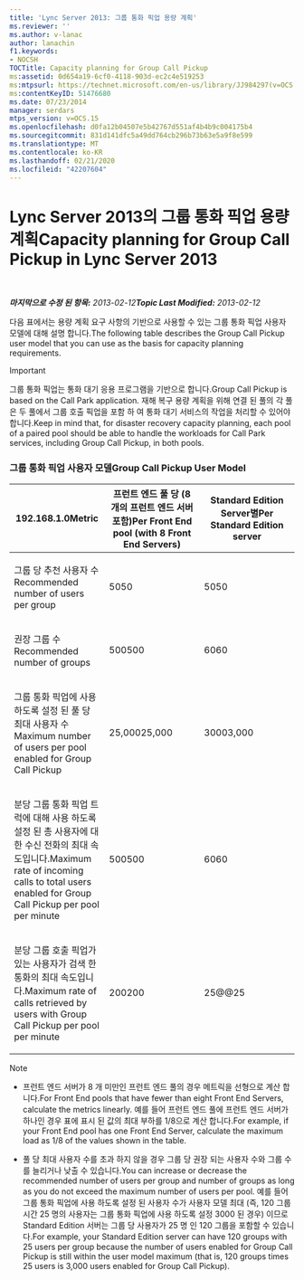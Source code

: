 ```yaml
---
title: 'Lync Server 2013: 그룹 통화 픽업 용량 계획'
ms.reviewer: ''
ms.author: v-lanac
author: lanachin
f1.keywords:
- NOCSH
TOCTitle: Capacity planning for Group Call Pickup
ms:assetid: 0d654a19-6cf0-4118-903d-ec2c4e519253
ms:mtpsurl: https://technet.microsoft.com/en-us/library/JJ984297(v=OCS.15)
ms:contentKeyID: 51476680
ms.date: 07/23/2014
manager: serdars
mtps_version: v=OCS.15
ms.openlocfilehash: d0fa12b04507e5b42767d551af4b4b9c004175b4
ms.sourcegitcommit: 831d141dfc5a49dd764cb296b73b63e5a9f8e599
ms.translationtype: MT
ms.contentlocale: ko-KR
ms.lasthandoff: 02/21/2020
ms.locfileid: "42207604"
---
```

<div data-xmlns="http://www.w3.org/1999/xhtml">

<div class="topic" data-xmlns="http://www.w3.org/1999/xhtml" data-msxsl="urn:schemas-microsoft-com:xslt" data-cs="https://msdn.microsoft.com/">

<div data-asp="https://msdn2.microsoft.com/asp">

# <a name="capacity-planning-for-group-call-pickup-in-lync-server-2013"></a><span data-ttu-id="c87ba-102">Lync Server 2013의 그룹 통화 픽업 용량 계획</span><span class="sxs-lookup"><span data-stu-id="c87ba-102">Capacity planning for Group Call Pickup in Lync Server 2013</span></span>

</div>

<div id="mainSection">

<div id="mainBody">

<span> </span>

<span data-ttu-id="c87ba-103">_**마지막으로 수정 된 항목:** 2013-02-12_</span><span class="sxs-lookup"><span data-stu-id="c87ba-103">_**Topic Last Modified:** 2013-02-12_</span></span>

<div id="sectionSection0" class="section">

<span data-ttu-id="c87ba-104">다음 표에서는 용량 계획 요구 사항의 기반으로 사용할 수 있는 그룹 통화 픽업 사용자 모델에 대해 설명 합니다.</span><span class="sxs-lookup"><span data-stu-id="c87ba-104">The following table describes the Group Call Pickup user model that you can use as the basis for capacity planning requirements.</span></span>

<div>


> [!IMPORTANT]  
> <span data-ttu-id="c87ba-105">그룹 통화 픽업는 통화 대기 응용 프로그램을 기반으로 합니다.</span><span class="sxs-lookup"><span data-stu-id="c87ba-105">Group Call Pickup is based on the Call Park application.</span></span> <span data-ttu-id="c87ba-106">재해 복구 용량 계획을 위해 연결 된 풀의 각 풀은 두 풀에서 그룹 호출 픽업을 포함 하 여 통화 대기 서비스의 작업을 처리할 수 있어야 합니다.</span><span class="sxs-lookup"><span data-stu-id="c87ba-106">Keep in mind that, for disaster recovery capacity planning, each pool of a paired pool should be able to handle the workloads for Call Park services, including Group Call Pickup, in both pools.</span></span>



</div>

### <a name="group-call-pickup-user-model"></a><span data-ttu-id="c87ba-107">그룹 통화 픽업 사용자 모델</span><span class="sxs-lookup"><span data-stu-id="c87ba-107">Group Call Pickup User Model</span></span>

<table>
<colgroup>
<col style="width: 33%" />
<col style="width: 33%" />
<col style="width: 33%" />
</colgroup>
<thead>
<tr class="header">
<th><span data-ttu-id="c87ba-108">192.168.1.0</span><span class="sxs-lookup"><span data-stu-id="c87ba-108">Metric</span></span></th>
<th><span data-ttu-id="c87ba-109">프런트 엔드 풀 당 (8 개의 프런트 엔드 서버 포함)</span><span class="sxs-lookup"><span data-stu-id="c87ba-109">Per Front End pool (with 8 Front End Servers)</span></span></th>
<th><span data-ttu-id="c87ba-110">Standard Edition Server별</span><span class="sxs-lookup"><span data-stu-id="c87ba-110">Per Standard Edition server</span></span></th>
</tr>
</thead>
<tbody>
<tr class="odd">
<td><p><span data-ttu-id="c87ba-111">그룹 당 추천 사용자 수</span><span class="sxs-lookup"><span data-stu-id="c87ba-111">Recommended number of users per group</span></span></p></td>
<td><p><span data-ttu-id="c87ba-112">50</span><span class="sxs-lookup"><span data-stu-id="c87ba-112">50</span></span></p></td>
<td><p><span data-ttu-id="c87ba-113">50</span><span class="sxs-lookup"><span data-stu-id="c87ba-113">50</span></span></p></td>
</tr>
<tr class="even">
<td><p><span data-ttu-id="c87ba-114">권장 그룹 수</span><span class="sxs-lookup"><span data-stu-id="c87ba-114">Recommended number of groups</span></span></p></td>
<td><p><span data-ttu-id="c87ba-115">500</span><span class="sxs-lookup"><span data-stu-id="c87ba-115">500</span></span></p></td>
<td><p><span data-ttu-id="c87ba-116">60</span><span class="sxs-lookup"><span data-stu-id="c87ba-116">60</span></span></p></td>
</tr>
<tr class="odd">
<td><p><span data-ttu-id="c87ba-117">그룹 통화 픽업에 사용 하도록 설정 된 풀 당 최대 사용자 수</span><span class="sxs-lookup"><span data-stu-id="c87ba-117">Maximum number of users per pool enabled for Group Call Pickup</span></span></p></td>
<td><p><span data-ttu-id="c87ba-118">25,000</span><span class="sxs-lookup"><span data-stu-id="c87ba-118">25,000</span></span></p></td>
<td><p><span data-ttu-id="c87ba-119">3000</span><span class="sxs-lookup"><span data-stu-id="c87ba-119">3,000</span></span></p></td>
</tr>
<tr class="even">
<td><p><span data-ttu-id="c87ba-120">분당 그룹 통화 픽업 트럭에 대해 사용 하도록 설정 된 총 사용자에 대 한 수신 전화의 최대 속도입니다.</span><span class="sxs-lookup"><span data-stu-id="c87ba-120">Maximum rate of incoming calls to total users enabled for Group Call Pickup per pool per minute</span></span></p></td>
<td><p><span data-ttu-id="c87ba-121">500</span><span class="sxs-lookup"><span data-stu-id="c87ba-121">500</span></span></p></td>
<td><p><span data-ttu-id="c87ba-122">60</span><span class="sxs-lookup"><span data-stu-id="c87ba-122">60</span></span></p></td>
</tr>
<tr class="odd">
<td><p><span data-ttu-id="c87ba-123">분당 그룹 호출 픽업가 있는 사용자가 검색 한 통화의 최대 속도입니다.</span><span class="sxs-lookup"><span data-stu-id="c87ba-123">Maximum rate of calls retrieved by users with Group Call Pickup per pool per minute</span></span></p></td>
<td><p><span data-ttu-id="c87ba-124">200</span><span class="sxs-lookup"><span data-stu-id="c87ba-124">200</span></span></p></td>
<td><p><span data-ttu-id="c87ba-125">25@@</span><span class="sxs-lookup"><span data-stu-id="c87ba-125">25</span></span></p></td>
</tr>
</tbody>
</table>


<div>


> [!NOTE]  
> <UL>
> <LI>
> <P><span data-ttu-id="c87ba-126">프런트 엔드 서버가 8 개 미만인 프런트 엔드 풀의 경우 메트릭을 선형으로 계산 합니다.</span><span class="sxs-lookup"><span data-stu-id="c87ba-126">For Front End pools that have fewer than eight Front End Servers, calculate the metrics linearly.</span></span> <span data-ttu-id="c87ba-127">예를 들어 프런트 엔드 풀에 프런트 엔드 서버가 하나인 경우 표에 표시 된 값의 최대 부하를 1/8으로 계산 합니다.</span><span class="sxs-lookup"><span data-stu-id="c87ba-127">For example, if your Front End pool has one Front End Server, calculate the maximum load as 1/8 of the values shown in the table.</span></span></P>
> <LI>
> <P><span data-ttu-id="c87ba-128">풀 당 최대 사용자 수를 초과 하지 않을 경우 그룹 당 권장 되는 사용자 수와 그룹 수를 늘리거나 낮출 수 있습니다.</span><span class="sxs-lookup"><span data-stu-id="c87ba-128">You can increase or decrease the recommended number of users per group and number of groups as long as you do not exceed the maximum number of users per pool.</span></span> <span data-ttu-id="c87ba-129">예를 들어 그룹 통화 픽업에 사용 하도록 설정 된 사용자 수가 사용자 모델 최대 (즉, 120 그룹 시간 25 명의 사용자는 그룹 통화 픽업에 사용 하도록 설정 3000 된 경우) 이므로 Standard Edition 서버는 그룹 당 사용자가 25 명 인 120 그룹을 포함할 수 있습니다.</span><span class="sxs-lookup"><span data-stu-id="c87ba-129">For example, your Standard Edition server can have 120 groups with 25 users per group because the number of users enabled for Group Call Pickup is still within the user model maximum (that is, 120 groups times 25 users is 3,000 users enabled for Group Call Pickup).</span></span></P></LI></UL>



</div>

</div>

</div>

<span> </span>

</div>

</div>

</div>

